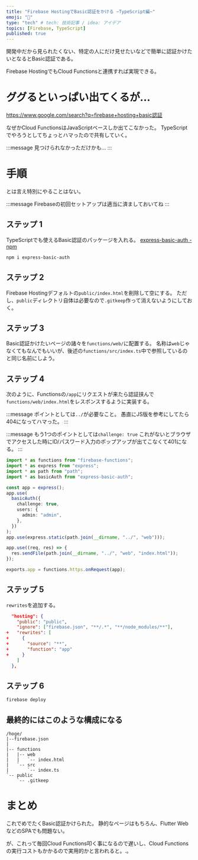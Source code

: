 ```yaml
---
title: "Firebase HostingでBasic認証をかける ~TypeScript編~"
emoji: "🔑"
type: "tech" # tech: 技術記事 / idea: アイデア
topics: [Firebase, TypeScript]
published: true
---
```


開発中だから見られたくない、特定の人にだけ見せたいなどで簡単に認証かけたいとなるとBasic認証である。

Firebase HostingでもCloud Functionsと連携すれば実現できる。

# ググるといっぱい出てくるが...

https://www.google.com/search?q=firebase+hosting+basic認証

なぜかCloud FunctionsはJavaScriptベースしか出てこなかった。
TypeScriptでやろうとしてちょっとハマったので共有していく。

:::message
見つけられなかっただけかも...
:::

# 手順

とは言え特別にやることはない。

:::message
Firebaseの初回セットアップは適当に済ましておいてね
:::

## ステップ 1

TypeScriptでも使えるBasic認証のパッケージを入れる。
[express\-basic\-auth \- npm](https://www.npmjs.com/package/express-basic-auth)

```sh
npm i express-basic-auth
```

## ステップ 2

Firebase Hostingデフォルトの`public/index.html`を削除して空にする。
ただし、`public`ディレクトリ自体は必要なので`.gitkeep`作って消えないようにしておく。

## ステップ 3

Basic認証かけたいページの諸々を`functions/web/`に配置する。
名称は`web`じゃなくてもなんでもいいが、後述の`functions/src/index.ts`中で参照しているのと同じ名前にしよう。

## ステップ 4

次のように、Functionsの`/app`にリクエストが来たら認証挟んで`functions/web/index.html`をレスポンスするように実装する。

:::message
ポイントとしては`../`が必要なこと。
愚直にJS版を参考にしてたら404になってハマった。
:::

:::message
もう1つのポイントとしては`challenge: true`
これがないとブラウザでアクセスした時にID/パスワード入力のポップアップが出てこなくて401になる。
:::

```typescript:functions/src/index.ts
import * as functions from "firebase-functions";
import * as express from "express";
import * as path from "path";
import * as basicAuth from "express-basic-auth";

const app = express();
app.use(
  basicAuth({
    challenge: true,
    users: {
      admin: "admin",
    },
  })
);
app.use(express.static(path.join(__dirname, "../", "web")));

app.use((req, res) => {
  res.sendFile(path.join(__dirname, "../", "web", "index.html"));
});

exports.app = functions.https.onRequest(app);
```

## ステップ 5

`rewrites`を追加する。

```diff:firebase.json
  "hosting": {
    "public": "public",
    "ignore": ["firebase.json", "**/.*", "**/node_modules/**"],
+   "rewrites": [
+     {
+       "source": "**",
+       "function": "app"
+     }
    ]
  },
```

## ステップ 6

```sh
firebase deploy
```

## 最終的にはこのような構成になる

```
/hoge/
|--firebase.json
|
|-- functions
|   |-- web
|   |   `-- index.html
|   `-- src
|       `-- index.ts
`-- public
    `-- .gitkeep
```

# まとめ

これでめでたくBasic認証かけられた。
静的なページはもちろん、Flutter WebなどのSPAでも問題ない。

が、これって毎回Cloud Functions叩く事になるので遅いし、Cloud Functionsの実行コストもかかるので実用的かと言われると。.。
